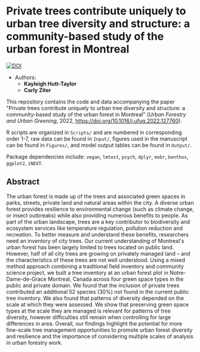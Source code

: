 # Private trees contribute uniquely to urban tree diversity and structure: a community-based study of the urban forest in Montreal

[![DOI](https://zenodo.org/badge/388804563.svg)](https://zenodo.org/doi/10.5281/zenodo.10553189)

* Authors:
  + **Kayleigh Hutt-Taylor**
  + **Carly Ziter** 


This repository contains the code and data accompanying the paper "Private trees contribute uniquely to urban tree diversity and structure: a community-based study of the urban forest in Montreal" (*Urban Forestry and Urban Greening*, 2022, https://doi.org/10.1016/j.ufug.2022.127760). 


R scripts are organized in `Scripts/` and are numbered in corresponding order 1-7, raw data can be found in `Input/`, figures used in the manuscript can be found in `Figures/`, and model output tables can be found in `Output/`.

Package dependencies include: `vegan`, `lmtest`, `psych`, `dplyr`, `mobr`, `benthos`, `ggplot2`, `iNEXT`.


## Abstract
The urban forest is made up of the trees and associated green spaces in parks, streets, private land and natural areas within the city. A diverse urban forest provides resilience to environmental change (such as climate change, or insect outbreaks) while also providing numerous benefits to people. As part of the urban landscape, trees are a key contributor to biodiversity and ecosystem services like temperature regulation, pollution reduction and recreation. To better measure and understand these benefits, researchers need an inventory of city trees. Our current understanding of Montreal's urban forest has been largely limited to trees located on public land. However, half of all city trees are growing on privately managed land – and the characteristics of these trees are not well understood. Using a mixed method approach combining a traditional field inventory and community science project, we built a tree inventory at an urban forest plot in Notre-Dame-de-Grace Montreal, Canada across four green space types in the public and private domain. We found that the inclusion of private trees contributed an additional 52 species (30%) not found in the current public tree inventory. We also found that patterns of diversity depended on the scale at which they were assessed. We show that preserving green space types at the scale they are managed is relevant for patterns of tree diversity, however difficulties still remain when controlling for large differences in area. Overall, our findings highlight the potential for more fine-scale tree management opportunities to promote urban forest diversity and resilience and the importance of considering multiple scales of analysis in urban forestry work.
